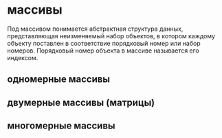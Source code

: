 # массивы

Под массивом понимается абстрактная структура данных, представляющая неизменяемый набор объектов, в котором каждому объекту поставлен в соответствие порядковый номер или набор номеров. Порядковый номер объекта в массиве называется его индексом.

## одномерные массивы

## двумерные массивы (матрицы)

## многомерные массивы

